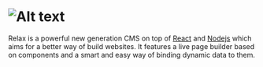 ![Alt text](https://raw.githubusercontent.com/relax/relax/gh-pages/assets/images/logo_small.png "Relax logo")
===================================

Relax is a powerful new generation CMS on top of [React](https://facebook.github.io/react/) and [Nodejs](https://nodejs.org/en/) which aims for a better way of build websites. It features a live page builder based on components and a smart and easy way of binding dynamic data to them.
